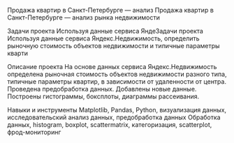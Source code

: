 Продажа квартир в Санкт-Петербурге — анализ Продажа квартир в Санкт-Петербурге — анализ рынка недвижимости

Задачи проекта Используя данные сервиса ЯндеЗадачи проекта Используя данные сервиса Яндекс.Недвижимость, определить рыночную стоимость объектов недвижимости и типичные параметры кварти

Описание проекта На основе данных сервиса Яндекс.Недвижимость определена рыночная стоимость объектов недвижимости разного типа, типичные параметры квартир, в зависимости от удаленности от центра. Проведена предобработка данных. Добавлены новые данные. Построены гистограммы, боксплоты, диаграммы рассеивания.

Навыки и инструменты Matplotlib, Pandas, Python, визуализация данных, исследовательский анализ данных, предобработка данных Обработка данных, histogram, boxplot, scattermatrix, категоризация, scatterplot, фрод-мониторинг
